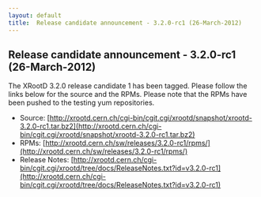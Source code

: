 ```yaml
---
layout: default
title:  Release candidate announcement - 3.2.0-rc1 (26-March-2012)
---
```


Release candidate announcement - 3.2.0-rc1 (26-March-2012)
----------------------------------------------------------

The XRootD 3.2.0 release candidate 1 has been tagged. Please follow the links
below for the source and the RPMs. Please note that the RPMs have been pushed
to the testing yum repositories.

 * Source: [http://xrootd.cern.ch/cgi-bin/cgit.cgi/xrootd/snapshot/xrootd-3.2.0-rc1.tar.bz2](http://xrootd.cern.ch/cgi-bin/cgit.cgi/xrootd/snapshot/xrootd-3.2.0-rc1.tar.bz2)
 * RPMs: [http://xrootd.cern.ch/sw/releases/3.2.0-rc1/rpms/](http://xrootd.cern.ch/sw/releases/3.2.0-rc1/rpms/)
 * Release Notes: [http://xrootd.cern.ch/cgi-bin/cgit.cgi/xrootd/tree/docs/ReleaseNotes.txt?id=v3.2.0-rc1](http://xrootd.cern.ch/cgi-bin/cgit.cgi/xrootd/tree/docs/ReleaseNotes.txt?id=v3.2.0-rc1)
